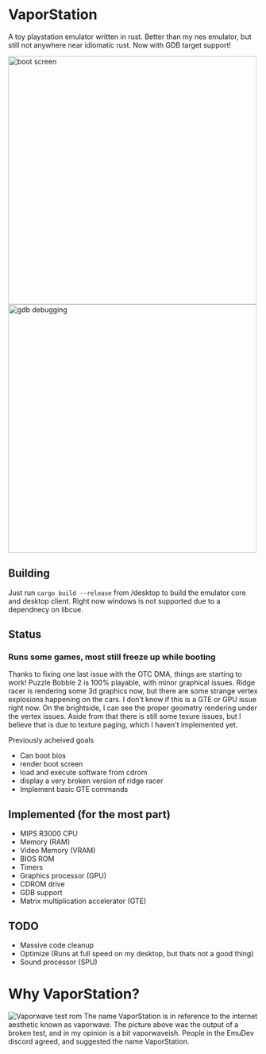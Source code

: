 # VaporStation
A toy playstation emulator written in rust. Better than my nes emulator, but still not anywhere near idiomatic rust. Now with GDB target support!



<img src="https://i.imgur.com/LhGQ5QF.png" height=500px alt="boot screen">
<img src="https://i.imgur.com/3rMhbhJ.png" height=500px alt="gdb debugging">

       
## Building

Just run `cargo build --release` from /desktop to build the emulator core and desktop client. Right now windows is not supported due to a dependnecy on libcue.

## Status

### Runs some games, most still freeze up while booting

Thanks to fixing one last issue with the OTC DMA, things are starting to work! Puzzle Bobble 2 is 100% playable, with minor graphical issues. Ridge racer is rendering some 3d graphics now, but there are some strange vertex explosions happening on the cars. I don't know if this is a GTE or GPU issue right now. On the brightside, I can see the proper geometry rendering under the vertex issues. Aside from that there is still some texure issues, but I believe that is due to texture paging, which I haven't implemented yet.


Previously acheived goals
- Can boot bios
- render boot screen
- load and execute software from cdrom
- display a very broken version of ridge racer
- Implement basic GTE commands

## Implemented (for the most part)
- MIPS R3000 CPU
- Memory (RAM)
- Video Memory (VRAM)
- BIOS ROM
- Timers
- Graphics processor (GPU)
- CDROM drive
- GDB support
- Matrix multiplication accelerator (GTE)


## TODO
- Massive code cleanup
- Optimize (Runs at full speed on my desktop, but thats not a good thing)
- Sound processor (SPU)

# Why VaporStation?
![Vaporwave test rom](https://i.imgur.com/xs7LBiG.png)
The name VaporStation is in reference to the internet aesthetic known as vaporwave. The picture above was the output of a broken test, and in my opinion is a bit vaporwaveish. People in the EmuDev discord agreed, and suggested the name VaporStation.
